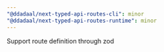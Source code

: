 ```yaml
---
"@ddadaal/next-typed-api-routes-cli": minor
"@ddadaal/next-typed-api-routes-runtime": minor
---
```


Support route definition through zod
